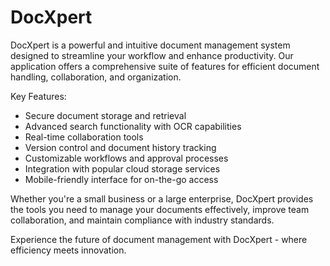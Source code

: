 # DocXpert

DocXpert is a powerful and intuitive document management system designed to streamline your workflow and enhance productivity. Our application offers a comprehensive suite of features for efficient document handling, collaboration, and organization.

Key Features:
- Secure document storage and retrieval
- Advanced search functionality with OCR capabilities
- Real-time collaboration tools
- Version control and document history tracking
- Customizable workflows and approval processes
- Integration with popular cloud storage services
- Mobile-friendly interface for on-the-go access

Whether you're a small business or a large enterprise, DocXpert provides the tools you need to manage your documents effectively, improve team collaboration, and maintain compliance with industry standards.

Experience the future of document management with DocXpert - where efficiency meets innovation.

